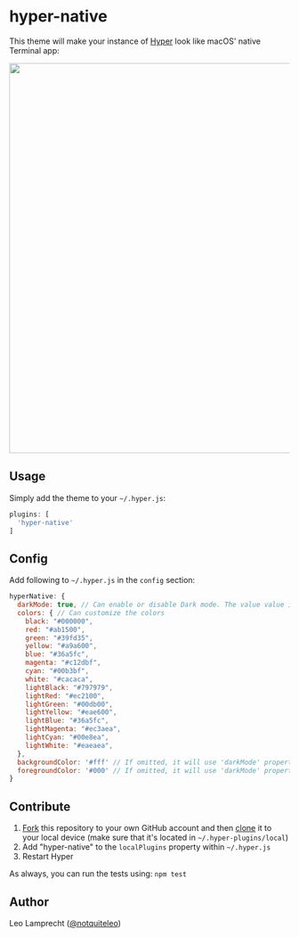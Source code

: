 # hyper-native

This theme will make your instance of [Hyper](https://hyper.is) look like macOS' native Terminal app:

<p align="center">
  <img src="http://i.imgur.com/eeRssvz.png" width="700">
</p>

## Usage

Simply add the theme to your `~/.hyper.js`:

```js
plugins: [
  'hyper-native'
]
```

## Config

Add following to `~/.hyper.js` in the `config` section:

```js
hyperNative: {
  darkMode: true, // Can enable or disable Dark mode. The value value is 'false'
  colors: { // Can customize the colors
    black: "#000000",
    red: "#ab1500",
    green: "#39fd35",
    yellow: "#a9a600",
    blue: "#36a5fc",
    magenta: "#c12dbf",
    cyan: "#00b3bf",
    white: "#cacaca",
    lightBlack: "#797979",
    lightRed: "#ec2100",
    lightGreen: "#00db00",
    lightYellow: "#eae600",
    lightBlue: "#36a5fc",
    lightMagenta: "#ec3aea",
    lightCyan: "#00e8ea",
    lightWhite: "#eaeaea",
  },
  backgroundColor: '#fff' // If omitted, it will use 'darkMode' property to define it as '#fff' or '#000'
  foregroundColor: '#000' // If omitted, it will use 'darkMode' property to define it as '#000' or '#fff'
}
```

## Contribute

1. [Fork](https://help.github.com/articles/fork-a-repo/) this repository to your own GitHub account and then [clone](https://help.github.com/articles/cloning-a-repository/) it to your local device (make sure that it's located in `~/.hyper-plugins/local`)
2. Add "hyper-native" to the `localPlugins` property within `~/.hyper.js`
3. Restart Hyper

As always, you can run the tests using: `npm test`

## Author

Leo Lamprecht ([@notquiteleo](https://twitter.com/notquiteleo))
